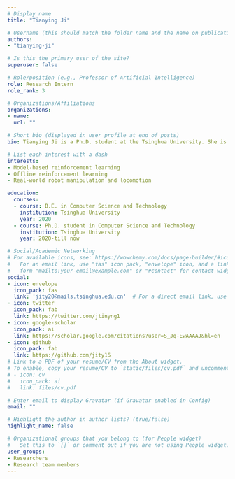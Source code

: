 ```yaml
---
# Display name
title: "Tianying Ji"

# Username (this should match the folder name and the name on publications)
authors:
- "tianying-ji"

# Is this the primary user of the site?
superuser: false

# Role/position (e.g., Professor of Artificial Intelligence)
role: Research Intern
role_rank: 3

# Organizations/Affiliations
organizations:
- name: 
  url: ""

# Short bio (displayed in user profile at end of posts)
bio: Tianying Ji is a Ph.D. student at the Tsinghua University. She is broadly interested in reinforcement learning and optimization theory, especially model-based reinforcement learning and offline reinforcement learning.

# List each interest with a dash
interests:
- Model-based reinforcement learning
- Offline reinforcement learning
- Real-world robot manipulation and locomotion

education:
  courses:
  - course: B.E. in Computer Science and Technology
    institution: Tsinghua University
    year: 2020
  - course: Ph.D. student in Computer Science and Technology
    institution: Tsinghua University
    year: 2020-till now

# Social/Academic Networking
# For available icons, see: https://wowchemy.com/docs/page-builder/#icons
#   For an email link, use "fas" icon pack, "envelope" icon, and a link in the
#   form "mailto:your-email@example.com" or "#contact" for contact widget.
social:
- icon: envelope
  icon_pack: fas
  link: 'jity20@mails.tsinghua.edu.cn'  # For a direct email link, use "mailto:test@example.org".
- icon: twitter
  icon_pack: fab
  link: https://twitter.com/jtinyng1
- icon: google-scholar
  icon_pack: ai
  link: https://scholar.google.com/citations?user=S_Jq-EwAAAAJ&hl=en
- icon: github
  icon_pack: fab
  link: https://github.com/jity16
# Link to a PDF of your resume/CV from the About widget.
# To enable, copy your resume/CV to `static/files/cv.pdf` and uncomment the lines below.
# - icon: cv
#   icon_pack: ai
#   link: files/cv.pdf

# Enter email to display Gravatar (if Gravatar enabled in Config)
email: ""

# Highlight the author in author lists? (true/false)
highlight_name: false

# Organizational groups that you belong to (for People widget)
#   Set this to `[]` or comment out if you are not using People widget.
user_groups:
- Researchers
- Research team members
---
```


[//]: # (Write your self-introduction here.)

[//]: # ({style="text-align: justify;"})
